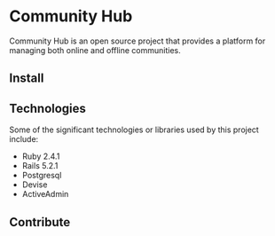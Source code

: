# Community Hub
Community Hub is an open source project that provides a platform for managing both
online and offline communities.

## Install

## Technologies
Some of the significant technologies or libraries used by this project include:
* Ruby 2.4.1
* Rails 5.2.1
* Postgresql
* Devise
* ActiveAdmin


## Contribute
